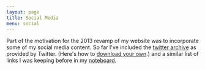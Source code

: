 ```yaml
---
layout: page
title: Social Media
menu: social
---
```

Part of the motivation for the 2013 revamp of my website was to incorporate some of my social media content.  So far I've included the [twitter archive](tweets/) as provided by Twitter. (Here's how to [download your own](http://blog.twitter.com/2012/12/your-twitter-archive.html).) and a similar list of links I was keeping before in my [noteboard](notes/).